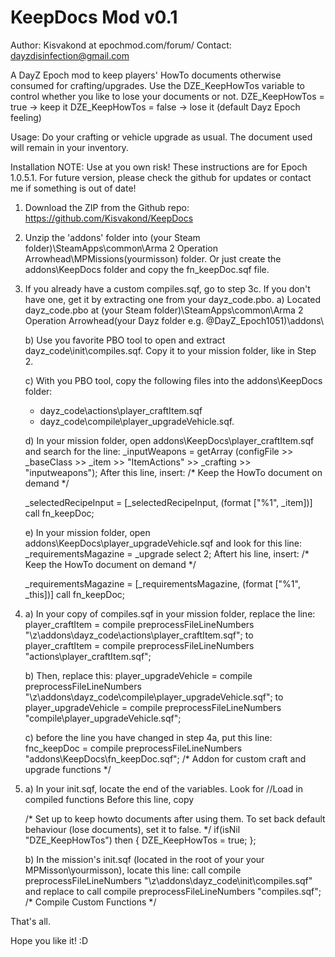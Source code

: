 KeepDocs Mod v0.1
=================
Author: Kisvakond at epochmod.com/forum/
Contact: dayzdisinfection@gmail.com

A DayZ Epoch mod to keep players' HowTo documents otherwise consumed for crafting/upgrades.
Use the DZE_KeepHowTos variable to control whether you like to lose your documents or not.
DZE_KeepHowTos = true -> keep it
DZE_KeepHowTos = false -> lose it (default Dayz Epoch feeling)

Usage: Do your crafting or vehicle upgrade as usual. The document used will remain in your inventory.

Installation
NOTE: Use at you own risk! These instructions are for Epoch 1.0.5.1. For future version, please check the github for updates or contact me if something is out of date!

1. Download the ZIP from the Github repo: https://github.com/Kisvakond/KeepDocs

2. Unzip the 'addons' folder into (your Steam folder)\SteamApps\common\Arma 2 Operation Arrowhead\MPMissions\(yourmisson) folder. Or just create the addons\KeepDocs folder and copy the fn_keepDoc.sqf file.

3. If you already have a custom compiles.sqf, go to step 3c.
   If you don't have one, get it by extracting one from your dayz_code.pbo.
   a) Located dayz_code.pbo at (your Steam folder)\SteamApps\common\Arma 2 Operation Arrowhead\(your Dayz folder e.g. @DayZ_Epoch1051)\addons\

   b) Use you favorite PBO tool to open and extract dayz_code\init\compiles.sqf. Copy it to your mission folder, like in Step 2.

   c) With you PBO tool, copy the following files into the addons\KeepDocs folder:
	* dayz_code\actions\player_craftItem.sqf
	* dayz_code\compile\player_upgradeVehicle.sqf.

   d) In your mission folder, open addons\KeepDocs\player_craftItem.sqf and search for the line:
	_inputWeapons = getArray (configFile >> _baseClass >> _item >> "ItemActions" >> _crafting >> "inputweapons");
      After this line, insert:
	/* Keep the HowTo document on demand */

	_selectedRecipeInput = [_selectedRecipeInput, (format ["%1", _item])] call fn_keepDoc;

   e) In your mission folder, open addons\KeepDocs\player_upgradeVehicle.sqf and look for this line:
	_requirementsMagazine = _upgrade select 2;
      Aftert his line, insert:
	/* Keep the HowTo document on demand */

	_requirementsMagazine = [_requirementsMagazine, (format ["%1", _this])] call fn_keepDoc;
   
4. a) In your copy of compiles.sqf in your mission folder, replace the line:
	player_craftItem =			compile preprocessFileLineNumbers "\z\addons\dayz_code\actions\player_craftItem.sqf";
	to 	
	player_craftItem =			compile preprocessFileLineNumbers "actions\player_craftItem.sqf";

   b) Then, replace this:
   player_upgradeVehicle =		compile preprocessFileLineNumbers "\z\addons\dayz_code\compile\player_upgradeVehicle.sqf";
   to
   player_upgradeVehicle =		compile preprocessFileLineNumbers "compile\player_upgradeVehicle.sqf";

   c) before the line you have changed in step 4a, put this line:
	fnc_keepDoc = 					compile preprocessFileLineNumbers "addons\KeepDocs\fn_keepDoc.sqf"; /* Addon for custom craft and upgrade functions */

		
5. a) In your init.sqf, locate the end of the variables. Look for 
	//Load in compiled functions
      Before this line, copy

	/* Set up to keep howto documents after using them. To set back default behaviour (lose documents), set it to false. */
	if(isNil "DZE_KeepHowTos") then {
		DZE_KeepHowTos = true;
	};

   b) In the mission's init.sqf (located in the root of your your MPMisson\yourmisson), locate this line:
   	call compile preprocessFileLineNumbers "\z\addons\dayz_code\init\compiles.sqf"   
      and replace to
	call compile preprocessFileLineNumbers "compiles.sqf"; /* Compile Custom Functions */


That's all.

Hope you like it! :D
